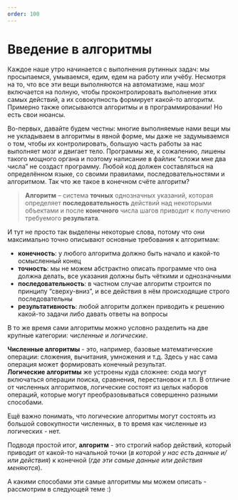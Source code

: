 ```yaml
---
order: 100
---
```


# Введение в алгоритмы

Каждое наше утро начинается с выполнения рутинных задач: мы просыпаемся, умываемся, едим, едем на работу или учёбу. Несмотря на то, что все эти вещи выполняются на автоматизме, наш мозг включается на полную, чтобы проконтролировать выполнение этих самых действий, а их совокупность формирует какой-то алгоритм. Примерно также описываются алгоритмы и в программировании! Но есть свои нюансы.

Во-первых, давайте будем честны: многие выполняемые нами вещи мы не укладываем в алгоритмы в явной форме, мы даже не задумываемся о том, чтобы их контролировать, большую часть работы за нас выполняет мозг и двигает тело. Программы же, к сожалению, лишены такого мощного органа и поэтому написание в файлик “сложи мне два числа” не создаст программу. Любой код должен составляться на определённом языке, со своими правилами, последовательностями и алгоритмом. Так что же такое в конечном счёте алгоритм?

> **Алгоритм** – система **точных** однозначных указаний, которая определяет **последовательность** действий над некоторыми объектами и после **конечного** числа шагов приводит к получению требуемого **результата**.

И тут не просто так выделены некоторые слова, потому что они максимально точно описывают основные требования к алгоритмам:  
 - **конечность**: у любого алгоритма должно быть начало и какой-то
   осмысленный конец   
- **точность**: мы не можем абстрактно описать программе что она должна
   делать, все указания должны быть чёткими и однозначными  
 - **последовательность**: в частном случае алгоритм строится по принципу
   “сверху-вниз”, и все действия в нём происходящие строго
   последовательны
-   **результативность**: любой алгоритм должен приводить к решению какой-то задачи либо давать ответы на вопросы
    
В то же время сами алгоритмы можно условно разделить на две крупные категории: _численные_ и _логические_.

**Численные алгоритмы** - это, например, базовые математические операции: сложения, вычитания, умножения и т.д. Здесь у нас сама операция может формировать конечный результат.  
**Логические алгоритмы** же устроены куда сложнее: сюда могут включаться операции поиска, сравнения, перестановок и т.п. В отличие от численных алгоритмов, логические состоят из целых наборов операций, которые могут преобразовываться совершенно разными способами.

Ещё важно понимать, что логические алгоритмы могут состоять из большой совокупности численных, в то время как численные из логических - нет.

Подводя простой итог, **алгоритм** - это строгий набор действий, который приводит от какой-то начальной точки (_в которой у нас есть данные и/или действия_) к конечной (_где эти самые данные или действия меняются_).

А какими способами эти самые алгоритмы мы можем описать - рассмотрим в следующей теме :)
